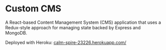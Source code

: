 # Custom CMS

A React-based Content Management System (CMS) application that uses a Redux-style approach for managing state backed by Express and MongoDB.

Deployed with Heroku: [calm-spire-23226.herokuapp.com/](https://calm-spire-23226.herokuapp.com/)

